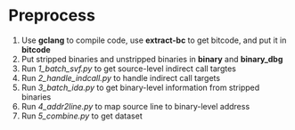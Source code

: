 # Preprocess
1. Use **gclang** to compile code, use **extract-bc** to get bitcode, and put it in **bitcode**
2. Put stripped binaries and unstripped binaries in **binary** and **binary_dbg**
3. Run *1_batch_svf.py* to get source-level indirect call targtes
4. Run *2_handle_indcall.py* to handle indirect call targets
5. Run *3_batch_ida.py* to get binary-level information from stripped binaries
6. Run *4_addr2line.py* to map source line to binary-level address
7. Run *5_combine.py* to get dataset
